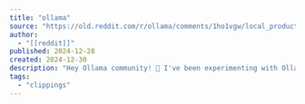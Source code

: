 ```yaml
---
title: "ollama"
source: "https://old.reddit.com/r/ollama/comments/1ho1vgw/local_productivity_stack_with_ollama/"
author:
  - "[[reddit]]"
published: 2024-12-28
created: 2024-12-30
description: "Hey Ollama community! 👋 I've been experimenting with Ollama for the past months and wrote a detailed guide about it that might be useful for..."
tags:
  - "clippings"
---
```

